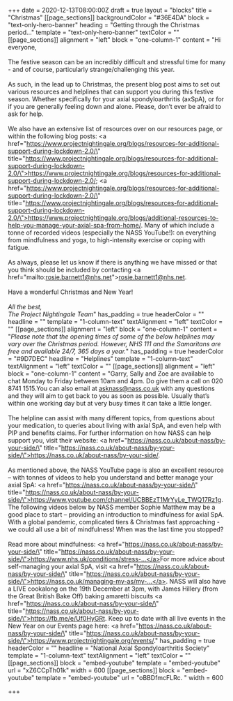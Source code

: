 +++
date = 2020-12-13T08:00:00Z
draft = true
layout = "blocks"
title = "Christmas"
[[page_sections]]
backgroundColor = "#36E4DA"
block = "text-only-hero-banner"
heading = "Getting through the Christmas period…"
template = "text-only-hero-banner"
textColor = ""
[[page_sections]]
alignment = "left"
block = "one-column-1"
content = "Hi everyone,<br><br>The festive season can be an incredibly difficult and stressful time for many - and of course, particularly strange/challenging this year.<br><br>As such, in the lead up to Christmas, the present blog post aims to set out various resources and helplines that can support you during this festive season. Whether specifically for your axial spondyloarthritis (axSpA), or for if you are generally feeling down and alone. Please, don’t ever be afraid to ask for help.<br><br>We also have an extensive list of resources over on our resources page, or within the following blog posts: <a href=\"https://www.projectnightingale.org/blogs/resources-for-additional-support-during-lockdown-2.0/\" title=\"https://www.projectnightingale.org/blogs/resources-for-additional-support-during-lockdown-2.0/\">https://www.projectnightingale.org/blogs/resources-for-additional-support-during-lockdown-2.0/</a>; <a href=\"https://www.projectnightingale.org/blogs/resources-for-additional-support-during-lockdown-2.0/\" title=\"https://www.projectnightingale.org/blogs/resources-for-additional-support-during-lockdown-2.0/\">https://www.projectnightingale.org/blogs/additional-resources-to-help-you-manage-your-axial-spa-from-home/</a>. Many of which include a tonne of recorded videos (especially the NASS YouTube!): on everything from mindfulness and yoga, to high-intensity exercise or coping with fatigue.<br><br>As always, please let us know if there is anything we have missed or that you think should be included by contacting <a href=\"mailto:rosie.barnett1@nhs.net\">rosie.barnett1@nhs.net</a>.<br><br>Have a wonderful Christmas and New Year!<br><br><em>All the best,<br>The Project Nightingale Team</em>"
has_padding = true
headerColor = ""
headline = ""
template = "1-column-text"
textAlignment = "left"
textColor = ""
[[page_sections]]
alignment = "left"
block = "one-column-1"
content = "<em>Please note that the opening times of some of the below helplines may vary over the Christmas period. However, NHS 111 and the Samaritans are free and available 24/7, 365 days a year.</em>"
has_padding = true
headerColor = "#9D7DEC"
headline = "Helplines"
template = "1-column-text"
textAlignment = "left"
textColor = ""
[[page_sections]]
alignment = "left"
block = "one-column-1"
content = "Garry, Sally and Zoe are available to chat Monday to Friday between 10am and 4pm. Do give them a call on 020 8741 1515.You can also email at asknass@nass.co.uk with any questions and they will aim to get back to you as soon as possible. Usually that’s within one working day but at very busy times it can take a little longer.<br><br>The helpline can assist with many different topics, from questions about your medication, to queries about living with axial SpA, and even help with PIP and benefits claims. For further information on how NASS can help support you, visit their website: <a href=\"https://nass.co.uk/about-nass/by-your-side/\" title=\"https://nass.co.uk/about-nass/by-your-side/\">https://nass.co.uk/about-nass/by-your-side/</a>.<br><br>As mentioned above, the NASS YouTube page is also an excellent resource – with tonnes of videos to help you understand and better manage your axial SpA: <a href=\"https://nass.co.uk/about-nass/by-your-side/\" title=\"https://nass.co.uk/about-nass/by-your-side/\">https://www.youtube.com/channel/UCBBEzT1MrYyLe_TWQ17Rz1g</a>. The following videos below by NASS member Sophie Matthew may be a good place to start – providing an introduction to mindfulness for axial SpA. With a global pandemic, complicated tiers &amp; Christmas fast approaching - we could all use a bit of mindfulness! When was the last time you stopped? <br><br>Read more about mindfulness: <a href=\"https://nass.co.uk/about-nass/by-your-side/\" title=\"https://nass.co.uk/about-nass/by-your-side/\">https://www.nhs.uk/conditions/stress-...</a>​ For more advice about self-managing your axial SpA, visit <a href=\"https://nass.co.uk/about-nass/by-your-side/\" title=\"https://nass.co.uk/about-nass/by-your-side/\">https://nass.co.uk/managing-my-as/my-...</a>. NASS will also have a LIVE cookalong on the 19th December at 3pm, with James Hillery (from the Great British Bake Off) baking amaretti biscuits <a href=\"https://nass.co.uk/about-nass/by-your-side/\" title=\"https://nass.co.uk/about-nass/by-your-side/\">https://fb.me/e/Uf0HyGRt</a>. Keep up to date with all live events in the New Year on our Events page here: <a href=\"https://nass.co.uk/about-nass/by-your-side/\" title=\"https://nass.co.uk/about-nass/by-your-side/\">https://www.projectnightingale.org/events/</a>."
has_padding = true
headerColor = ""
headline = "National Axial Spondyloarthritis Society"
template = "1-column-text"
textAlignment = "left"
textColor = ""
[[page_sections]]
block = "embed-youtube"
template = "embed-youtube"
url = "xZ6CCpTh01k"
width = 600
[[page_sections]]
block = "embed-youtube"
template = "embed-youtube"
url = "oBBDfmcFLRc. "
width = 600

+++
